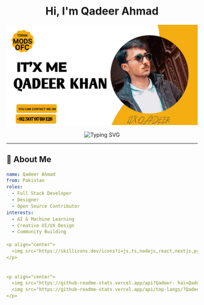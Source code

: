 <h1 align="center">Hi, I'm Qadeer Ahmad</h1>

<p align="center">
  <img src="https://raw.githubusercontent.com/Qadeer-bhai/Qadeer-bhai/main/banner.png" alt="TOFAN-MD Banner" />
</p>

<p align="center">
  <img src="https://readme-typing-svg.demolab.com?font=Fira+Code&duration=3000&pause=1000&center=true&vCenter=true&width=435&lines=Full-Stack+Developer;Open+Source+Contributor;Creative+Designer;Tech+Enthusiast" alt="Typing SVG" />
</p>

---

## 🚀 About Me
```yaml
name: Qadeer Ahmad
from: Pakistan
roles:
  - Full Stack Developer
  - Designer
  - Open Source Contributor
interests:
  - AI & Machine Learning
  - Creative UI/UX Design
  - Community Building

<p align="center">
  <img src="https://skillicons.dev/icons?i=js,ts,nodejs,react,nextjs,python,java,tailwind,html,css,mongodb,figma,github,git,vscode&perline=8" />
</p>


<p align="center">
  <img src="https://github-readme-stats.vercel.app/api?Qadeer- hai=Qadeer-bhai&show_icons=true&theme=radical" />
  <img src="https://github-readme-stats.vercel.app/api/top-langs/?Qadeer-bhai=Qadeer-bhai&layout=compact&theme=radical" />
</p>
